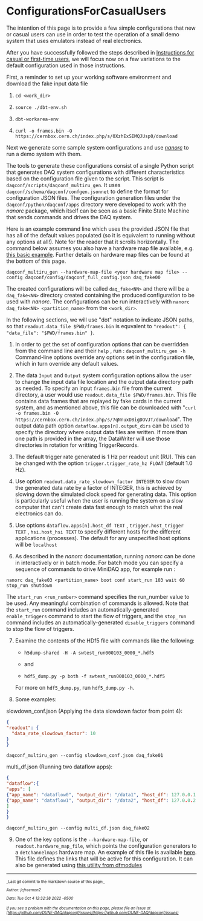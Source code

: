 # ConfigurationsForCasualUsers
The intention of this page is to provide a few simple configurations that new or casual users can use in order to test the operation of a small demo system that uses emulators instead of real electronics.

After you have successfully followed the steps described in [Instructions for casual or first-time users](InstructionsForCasualUsers.md), we will focus now on a few variations to the default configuration used in those instructions.

First, a reminder to set up your working software environment and download the fake input data file


1. `cd <work_dir>`


2. `source ./dbt-env.sh`


4. `dbt-workarea-env`


5. `curl -o frames.bin -O https://cernbox.cern.ch/index.php/s/0XzhExSIMQJUsp0/download`

Next we generate some sample system configurations and use _[nanorc](https://dune-daq-sw.readthedocs.io/en/latest/packages/nanorc/)_ to run a demo system with them.

The tools to generate these configurations consist of a single Python script that generates DAQ system configurations with different characteristics based on the configuration file given to the script. This script is `daqconf/scripts/daqconf_multiru_gen`. It uses `daqconf/schema/daqconf/confgen.jsonnet` to define the format for configuration JSON files.
The configuration generation files under the `daqconf/python/daqconf/apps` directory were developed to work with the _nanorc_ package, which itself can be seen as a basic Finite State Machine that sends commands and drives the DAQ system.

Here is an example command line which uses the provided JSON file that has all of the default values populated (so it is equivalent to running without any options at all!). Note for the reader that it scrolls horizontally. The command below assumes you also have a hardware map file available, e.g. [this basic example](https://raw.githubusercontent.com/DUNE-DAQ/daq-systemtest/develop/config/default_system_HardwareMap.txt). Further details on hardware map files can be found at the bottom of this page. 
```
daqconf_multiru_gen --hardware-map-file <your hardware map file> --config daqconf/config/daqconf_full_config.json daq_fake00
```
The created configurations will be called `daq_fake<NN>` and there will be a `daq_fake<NN>` directory created containing the produced configuration to be used with  _nanorc_.
The configurations can be run interactively with `nanorc daq_fake<NN> <partition_name>` from the `<work_dir>`.

In the following sections, we will use "dot" notation to indicate JSON paths, so that `readout.data_file $PWD/frames.bin` is equvalent to `"readout": { "data_file": "$PWD/frames.bin" }`.

1) In order to get the set of configuration options that can be overridden from the command line and their `help` , run :
`daqconf_multiru_gen -h`
Command-line options override any options set in the configuration file, which in turn override any default values.

2) The data `Input` and `Output` system configuration options allow the user to change the input data file location and the output data directory path as needed. To specify an input `frames.bin` file from the current directory, a user would use `readout.data_file $PWD/frames.bin`. This file contains data frames that are replayed by fake cards in the current system, and as mentioned above, this file can be downloaded with "`curl -o frames.bin -O https://cernbox.cern.ch/index.php/s/7qNnuxD8igDOVJT/download`". The output data path option `dataflow.apps[n].output_dirs` can be used to specify the directory where output data files are written. If more than one path is provided in the array, the DataWriter will use those directories in rotation for writting TriggerRecords.

3) The default trigger rate generated is 1 Hz per readout unit (RU). This can be changed with the option `trigger.trigger_rate_hz FLOAT` (default 1.0 Hz). 

4) Use option `readout.data_rate_slowdown_factor INTEGER` to slow down the generated data rate by a factor of INTEGER, this is achieved by slowing down the simulated clock speed for generating data. This option is particularly useful when the user is running the system on a slow computer that can't create data fast enough to match what the real electronics can do.

5) Use options `dataflow.apps[n].host_df TEXT` , `trigger.host_trigger TEXT` , `hsi.host_hsi TEXT`  to specify different hosts for the different applications (processes). The default for any unspecified host options will be `localhost`

6) As described in the _nanorc_ documentation, running _nanorc_ can be done in interactively or in batch mode. For batch mode you can specify a sequence of commands to drive MiniDAQ app, for example run :

 `nanorc daq_fake03 <partition_name> boot conf start_run 103 wait 60 stop_run shutdown`

The `start_run <run_number>` command specifies the run_number value to be used. Any meaningful combination of commands is allowed.  Note that the `start_run` command includes an automatically-generated `enable_triggers` command to start the flow of triggers, and the `stop_run` command includes an automatically-generated `disable_triggers` command to stop the flow of triggers.


7) Examine the contents of the HDf5 file with commands like the following:

   * `h5dump-shared -H -A swtest_run000103_0000_*.hdf5`

   * and

   * `hdf5_dump.py -p both -f swtest_run000103_0000_*.hdf5`
   
   For more on `hdf5_dump.py`, run `hdf5_dump.py -h`.

8) Some examples:

slowdown_conf.json (Applying the data slowdown factor from point 4):
```JSON
{
"readout": {
  "data_rate_slowdown_factor": 10
}
}
```
`daqconf_multiru_gen --config slowdown_conf.json daq_fake01`

multi_df.json (Running two dataflow apps):
```JSON
{
"dataflow":{
"apps": [
{"app_name": "dataflow0", "output_dir": "/data1", "host_df": 127.0.0.1 },
{"app_name": "dataflow1", "output_dir": "/data2", "host_df": 127.0.0.2 }
]
}
}
```
`daqconf_multiru_gen --config multi_df.json daq_fake02`

9) One of the key options is the `--hardware-map-file`, or `readout.hardware_map_file`, which points the configuration generators to a `detchannelmaps` hardware map. An example of this file is available [here](https://github.com/DUNE-DAQ/detchannelmaps/blob/develop/test/config/TestHardwareMap.txt). This file defines the links that will be active for this configuration. It can also be generated using [this utility from dfmodules](https://github.com/DUNE-DAQ/dfmodules/blob/develop/python/dfmodules/integtest_file_gen.py)


-----

<font size="1">
_Last git commit to the markdown source of this page:_


_Author: jcfreeman2_

_Date: Tue Oct 4 12:32:38 2022 -0500_

_If you see a problem with the documentation on this page, please file an Issue at [https://github.com/DUNE-DAQ/daqconf/issues](https://github.com/DUNE-DAQ/daqconf/issues)_
</font>
